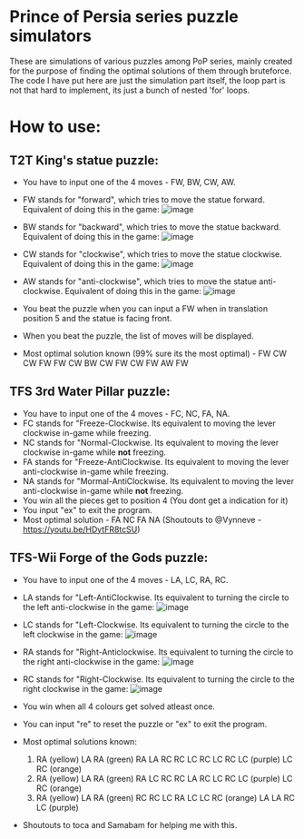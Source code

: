 # Prince of Persia series puzzle simulators
These are simulations of various puzzles among PoP series, mainly created for the purpose of finding the optimal solutions of them through bruteforce.
The code I have put here are just the simulation part itself, the loop part is not that hard to implement, its just a bunch of nested 'for' loops.

# How to use:
## T2T King's statue puzzle:
- You have to input one of the 4 moves - FW, BW, CW, AW.
- FW stands for "forward", which tries to move the statue forward. Equivalent of doing this in the game: ![image](https://user-images.githubusercontent.com/54983451/109641694-04197000-7b78-11eb-873b-8a39a9f35c32.png)

- BW stands for "backward", which tries to move the statue backward. Equivalent of doing this in the game: ![image](https://user-images.githubusercontent.com/54983451/109642078-8a35b680-7b78-11eb-920c-ee63bbf71e45.png)

- CW stands for "clockwise", which tries to move the statue clockwise. Equivalent of doing this in the game: ![image](https://user-images.githubusercontent.com/54983451/109642540-1ea01900-7b79-11eb-82b1-84a026a0b649.png)

- AW stands for "anti-clockwise", which tries to move the statue anti-clockwise. Equivalent of doing this in the game: ![image](https://user-images.githubusercontent.com/54983451/109642858-7fc7ec80-7b79-11eb-99a0-67fdc9a3a0a8.png)

- You beat the puzzle when you can input a FW when in translation position 5 and the statue is facing front.
- When you beat the puzzle, the list of moves will be displayed.
- Most optimal solution known (99% sure its the most optimal) - FW CW CW FW FW CW BW CW FW CW FW AW FW
## TFS 3rd Water Pillar puzzle:
- You have to input one of the 4 moves - FC, NC, FA, NA.
- FC stands for "Freeze-Clockwise. Its equivalent to moving the lever clockwise in-game while freezing.
- NC stands for "Normal-Clockwise. Its equivalent to moving the lever clockwise in-game while **not** freezing.
- FA stands for "Freeze-AntiClockwise. Its equivalent to moving the lever anti-clockwise in-game while freezing.
- NA stands for "Mormal-AntiClockwise. Its equivalent to moving the lever anti-clockwise in-game while **not** freezing.
- You win all the pieces get to position 4 (You dont get a indication for it)
- You input "ex" to exit the program.
- Most optimal solution - FA NC FA NA (Shoutouts to @Vynneve - https://youtu.be/HDytFR8tcSU)
## TFS-Wii Forge of the Gods puzzle:
- You have to input one of the 4 moves - LA, LC, RA, RC.
- LA stands for "Left-AntiClockwise. Its equivalent to turning the circle to the left anti-clockwise in the game: ![image](https://user-images.githubusercontent.com/54983451/109646459-3a59ee00-7b7e-11eb-872b-b9f4592a025f.png)

- LC stands for "Left-Clockwise. Its equivalent to turning the circle to the left clockwise in the game: ![image](https://user-images.githubusercontent.com/54983451/109646753-82791080-7b7e-11eb-9579-0f1bcfdd71f9.png)

- RA stands for "Right-Anticlockwise. Its equivalent to turning the circle to the right anti-clockwise in the game: ![image](https://user-images.githubusercontent.com/54983451/109647015-dab01280-7b7e-11eb-9986-c3c62ff37d54.png)

- RC stands for "Right-Clockwise. Its equivalent to turning the circle to the right clockwise in the game: ![image](https://user-images.githubusercontent.com/54983451/109647272-18ad3680-7b7f-11eb-80b7-cd12a6ac3a33.png)

- You win when all 4 colours get solved atleast once.
- You can input "re" to reset the puzzle or "ex" to exit the program.
- Most optimal solutions known:
  1. RA (yellow) LA RA (green) RA LA RC RC LC RC LC RC LC (purple) LC RC (orange)
  2. RA (yellow) LA RA (green) RA LC RC RC LA RC LC RC LC (purple) LC RC (orange)
  3. RA (yellow) LA RA (green) RC RC LC RA LC LC RC (orange) LA LA RC LC (purple)
- Shoutouts to toca and Samabam for helping me with this.

